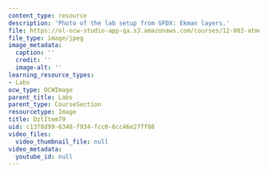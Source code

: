 ```yaml
---
content_type: resource
description: 'Photo of the lab setup from GFDX: Ekman layers.'
file: https://ol-ocw-studio-app-qa.s3.amazonaws.com/courses/12-003-atmosphere-ocean-and-climate-dynamics-fall-2008/c13f8d996348f934fcc06cc46e27ff88_DzlItem79.jpg
file_type: image/jpeg
image_metadata:
  caption: ''
  credit: ''
  image-alt: ''
learning_resource_types:
- Labs
ocw_type: OCWImage
parent_title: Labs
parent_type: CourseSection
resourcetype: Image
title: DzlItem79
uid: c13f8d99-6348-f934-fcc0-6cc46e27ff88
video_files:
  video_thumbnail_file: null
video_metadata:
  youtube_id: null
---
```


